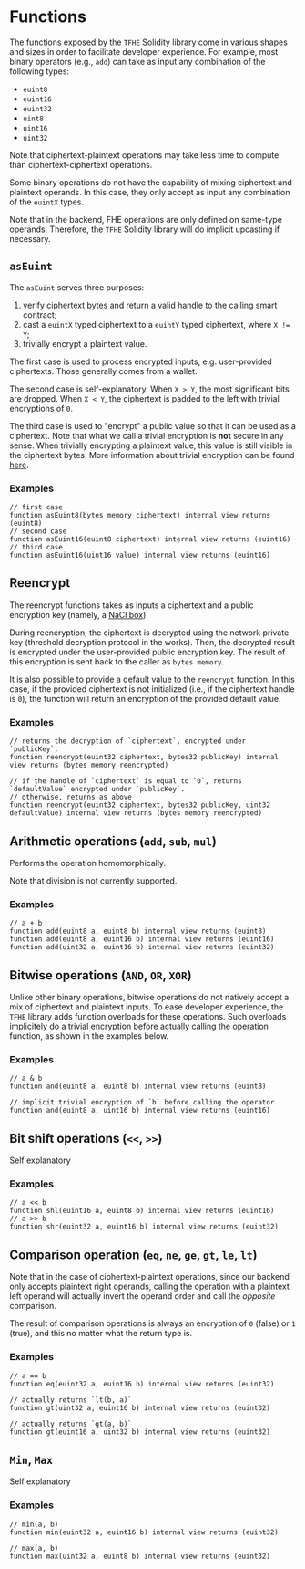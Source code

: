 # Functions

The functions exposed by the `TFHE` Solidity library come in various shapes and sizes in order to facilitate developer experience. 
For example, most binary operators (e.g., `add`) can take as input any combination of the following types: 

- `euint8`
- `euint16`
- `euint32`
- `uint8`
- `uint16`
- `uint32`

Note that ciphertext-plaintext operations may take less time to compute than ciphertext-ciphertext operations.

Some binary operations do not have the capability of mixing ciphertext and plaintext operands. 
In this case, they only accept as input any combination of the `euintX` types.

Note that in the backend, FHE operations are only defined on same-type operands.
Therefore, the `TFHE` Solidity library will do implicit upcasting if necessary.

## `asEuint`
The `asEuint` serves three purposes:

1. verify ciphertext bytes and return a valid handle to the calling smart contract; 
2. cast a `euintX` typed ciphertext to a `euintY` typed ciphertext, where `X != Y`;
3. trivially encrypt a plaintext value. 

The first case is used to process encrypted inputs, e.g. user-provided ciphertexts. Those generally comes from a wallet. 

The second case is self-explanatory. When `X > Y`, the most significant bits are dropped. When `X < Y`, the ciphertext is padded to the left with trivial encryptions of `0`.

The third case is used to "encrypt" a public value so that it can be used as a ciphertext. 
Note that what we call a trivial encryption is **not** secure in any sense. 
When trivially encrypting a plaintext value, this value is still visible in the ciphertext bytes. 
More information about trivial encryption can be found [here](https://www.zama.ai/post/tfhe-deep-dive-part-1).

### Examples
```solidity
// first case
function asEuint8(bytes memory ciphertext) internal view returns (euint8) 
// second case
function asEuint16(euint8 ciphertext) internal view returns (euint16) 
// third case
function asEuint16(uint16 value) internal view returns (euint16) 
```

## Reencrypt
The reencrypt functions takes as inputs a ciphertext and a public encryption key (namely, a [NaCl box](https://nacl.cr.yp.to/index.html)). 

During reencryption, the ciphertext is decrypted using the network private key (threshold decryption protocol in the works). 
Then, the decrypted result is encrypted under the user-provided public encryption key.
The result of this encryption is sent back to the caller as `bytes memory`.

It is also possible to provide a default value to the `reencrypt` function. 
In this case, if the provided ciphertext is not initialized (i.e., if the ciphertext handle is `0`), the function will return an encryption of the provided default value.

### Examples
```solidity
// returns the decryption of `ciphertext`, encrypted under `publicKey`.
function reencrypt(euint32 ciphertext, bytes32 publicKey) internal view returns (bytes memory reencrypted) 

// if the handle of `ciphertext` is equal to `0`, returns `defaultValue` encrypted under `publicKey`.
// otherwise, returns as above
function reencrypt(euint32 ciphertext, bytes32 publicKey, uint32 defaultValue) internal view returns (bytes memory reencrypted) 
```

## Arithmetic operations (`add`, `sub`, `mul`)
Performs the operation homomorphically.

Note that division is not currently supported.

### Examples 
```solidity
// a + b
function add(euint8 a, euint8 b) internal view returns (euint8) 
function add(euint8 a, euint16 b) internal view returns (euint16)
function add(uint32 a, euint16 b) internal view returns (euint32)
```

## Bitwise operations (`AND`, `OR`, `XOR`)
Unlike other binary operations, bitwise operations do not natively accept a mix of ciphertext and plaintext inputs. 
To ease developer experience, the `TFHE` library adds function overloads for these operations.
Such overloads implicitely do a trivial encryption before actually calling the operation function, as shown in the examples below.

### Examples
```solidity
// a & b
function and(euint8 a, euint8 b) internal view returns (euint8) 

// implicit trivial encryption of `b` before calling the operator
function and(euint8 a, uint16 b) internal view returns (euint16) 
```

## Bit shift operations (`<<`, `>>`)
Self explanatory

### Examples
```solidity
// a << b
function shl(euint16 a, euint8 b) internal view returns (euint16)
// a >> b
function shr(euint32 a, euint16 b) internal view returns (euint32)
```

## Comparison operation (`eq`, `ne`, `ge`, `gt`, `le`, `lt`)
Note that in the case of ciphertext-plaintext operations, since our backend only accepts plaintext right operands, calling the operation with a plaintext left operand will actually invert the operand order and call the _opposite_ comparison.

The result of comparison operations is always an encryption of `0` (false) or `1` (true), and this no matter what the return type is.


### Examples
```solidity
// a == b
function eq(euint32 a, euint16 b) internal view returns (euint32) 

// actually returns `lt(b, a)`
function gt(uint32 a, euint16 b) internal view returns (euint32) 

// actually returns `gt(a, b)`
function gt(euint16 a, uint32 b) internal view returns (euint32) 
```
## `Min`, `Max`
Self explanatory

### Examples
```solidity
// min(a, b)
function min(euint32 a, euint16 b) internal view returns (euint32) 

// max(a, b)
function max(uint32 a, euint8 b) internal view returns (euint32) 
```
